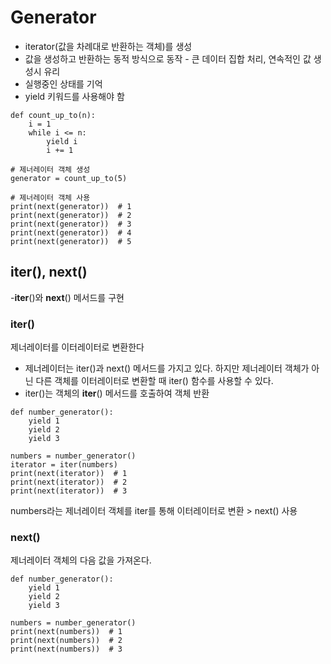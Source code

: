 # Generator
- iterator(값을 차례대로 반환하는 객체)를 생성
- 값을 생성하고 반환하는 동적 방식으로 동작 - 큰 데이터 집합 처리, 연속적인 값 생성시 유리
- 실행중인 상태를 기억
- yield 키워드를 사용해야 함

```
def count_up_to(n):
    i = 1
    while i <= n:
        yield i
        i += 1

# 제너레이터 객체 생성
generator = count_up_to(5)

# 제너레이터 객체 사용
print(next(generator))  # 1
print(next(generator))  # 2
print(next(generator))  # 3
print(next(generator))  # 4
print(next(generator))  # 5
```

## iter(), next()
-__iter__()와 __next__() 메서드를 구현

### iter()
제너레이터를 이터레이터로 변환한다
- 제너레이터는 iter()과 next() 메서드를 가지고 있다. 하지만 제너레이터 객체가 아닌 다른 객체를 이터레이터로 변환할 때 iter() 함수를 사용할 수 있다.
- iter()는 객체의 __iter__() 메서드를 호출하여 객체 반환
```
def number_generator():
    yield 1
    yield 2
    yield 3

numbers = number_generator()
iterator = iter(numbers)
print(next(iterator))  # 1
print(next(iterator))  # 2
print(next(iterator))  # 3
```
numbers라는 제너레이터 객체를 iter를 통해 이터레이터로 변환 > next() 사용

### next()
제너레이터 객체의 다음 값을 가져온다.
```
def number_generator():
    yield 1
    yield 2
    yield 3

numbers = number_generator()
print(next(numbers))  # 1
print(next(numbers))  # 2
print(next(numbers))  # 3
```
